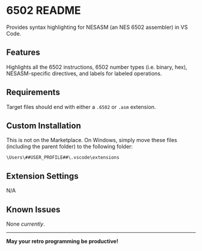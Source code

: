 # 6502 README

Provides syntax highlighting for NESASM (an NES 6502 assembler) in VS Code.

## Features

Highlights all the 6502 instructions, 6502 number types (i.e. binary, hex), NESASM-specific directives, and labels for labeled operations.

## Requirements

Target files should end with either a `.6502` or `.asm` extension.

## Custom Installation

This is not on the Marketplace.  On Windows, simply move these files (including the parent folder) to the following folder:

```text
\Users\##USER_PROFILE##\.vscode\extensions
```

## Extension Settings

N/A

## Known Issues

None *currently*.

-----------------------------------

**May your retro programming be productive!**
